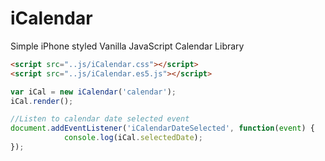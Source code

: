 # iCalendar
Simple iPhone styled Vanilla JavaScript Calendar Library

```html
<script src="..js/iCalendar.css"></script>
<script src="..js/iCalendar.es5.js"></script>
```
```javascript
var iCal = new iCalendar('calendar');
iCal.render();

//Listen to calendar date selected event
document.addEventListener('iCalendarDateSelected', function(event) {
            console.log(iCal.selectedDate);
});
```
